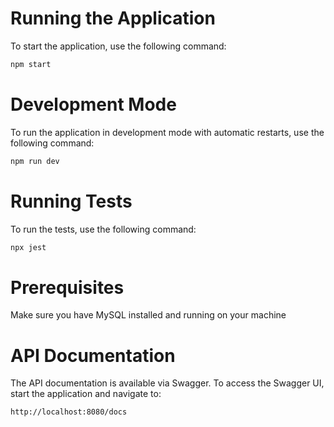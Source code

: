 # Running the Application

To start the application, use the following command:

```sh
npm start
```

# Development Mode

To run the application in development mode with automatic restarts, use the following command:

```sh
npm run dev
```

# Running Tests

To run the tests, use the following command:

```sh
npx jest
```

# Prerequisites

Make sure you have MySQL installed and running on your machine

# API Documentation

The API documentation is available via Swagger. To access the Swagger UI, start the application and navigate to:

```
http://localhost:8080/docs
```
